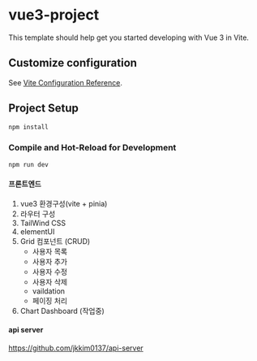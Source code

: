 # vue3-project

This template should help get you started developing with Vue 3 in Vite.

## Customize configuration

See [Vite Configuration Reference](https://vitejs.dev/config/).

## Project Setup

```sh
npm install
```

### Compile and Hot-Reload for Development

```sh
npm run dev
```


#### 프론트엔드
1. vue3 환경구성(vite + pinia)
2. 라우터 구성
3. TailWind CSS
4. elementUI
5. Grid 컴포넌트 (CRUD)
   - 사용자 목록
   - 사용자 추가
   - 사용자 수정
   - 사용자 삭제
   - vaildation
   - 페이징 처리
6. Chart Dashboard (작업중)

#### api server
https://github.com/jkkim0137/api-server
